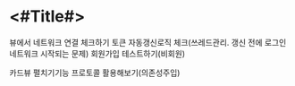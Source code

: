 #  <#Title#>

뷰에서 네트워크 연결 체크하기
토큰 자동갱신로직 체크(쓰레드관리. 갱신 전에 로그인 네트워크 시작되는 문제)
회원가입 테스트하기(비회원)

카드뷰 펼치기기능
프로토콜 활용해보기(의존성주입)
